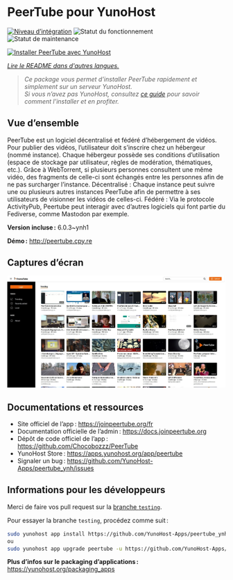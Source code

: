 <!--
Nota bene : ce README est automatiquement généré par <https://github.com/YunoHost/apps/tree/master/tools/readme_generator>
Il NE doit PAS être modifié à la main.
-->

# PeerTube pour YunoHost

[![Niveau d’intégration](https://dash.yunohost.org/integration/peertube.svg)](https://dash.yunohost.org/appci/app/peertube) ![Statut du fonctionnement](https://ci-apps.yunohost.org/ci/badges/peertube.status.svg) ![Statut de maintenance](https://ci-apps.yunohost.org/ci/badges/peertube.maintain.svg)

[![Installer PeerTube avec YunoHost](https://install-app.yunohost.org/install-with-yunohost.svg)](https://install-app.yunohost.org/?app=peertube)

*[Lire le README dans d'autres langues.](./ALL_README.md)*

> *Ce package vous permet d’installer PeerTube rapidement et simplement sur un serveur YunoHost.*  
> *Si vous n’avez pas YunoHost, consultez [ce guide](https://yunohost.org/install) pour savoir comment l’installer et en profiter.*

## Vue d’ensemble

PeerTube est un logiciel décentralisé et fédéré d’hébergement de vidéos. Pour publier des vidéos, l’utilisateur doit s’inscrire chez un hébergeur (nommé instance). Chaque hébergeur possède ses conditions d’utilisation (espace de stockage par utilisateur, règles de modération, thématiques, etc.). Grâce à WebTorrent, si plusieurs personnes consultent une même vidéo, des fragments de celle-ci sont échangés entre les personnes afin de ne pas surcharger l’instance. Décentralisé : Chaque instance peut suivre une ou plusieurs autres instances PeerTube afin de permettre à ses utilisateurs de visionner les vidéos de celles-ci. Fédéré : Via le protocole ActivityPub, Peertube peut interagir avec d’autres logiciels qui font partie du Fediverse, comme Mastodon par exemple.


**Version incluse :** 6.0.3~ynh1

**Démo :** <http://peertube.cpy.re>

## Captures d’écran

![Capture d’écran de PeerTube](./doc/screenshots/screenshot1.jpg)

## Documentations et ressources

- Site officiel de l’app : <https://joinpeertube.org/fr>
- Documentation officielle de l’admin : <https://docs.joinpeertube.org>
- Dépôt de code officiel de l’app : <https://github.com/Chocobozzz/PeerTube>
- YunoHost Store : <https://apps.yunohost.org/app/peertube>
- Signaler un bug : <https://github.com/YunoHost-Apps/peertube_ynh/issues>

## Informations pour les développeurs

Merci de faire vos pull request sur la [branche `testing`](https://github.com/YunoHost-Apps/peertube_ynh/tree/testing).

Pour essayer la branche `testing`, procédez comme suit :

```bash
sudo yunohost app install https://github.com/YunoHost-Apps/peertube_ynh/tree/testing --debug
ou
sudo yunohost app upgrade peertube -u https://github.com/YunoHost-Apps/peertube_ynh/tree/testing --debug
```

**Plus d’infos sur le packaging d’applications :** <https://yunohost.org/packaging_apps>
